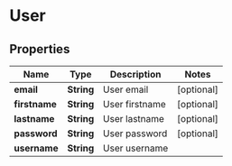 # User

## Properties
Name | Type | Description | Notes
------------ | ------------- | ------------- | -------------
**email** | **String** | User email |  [optional]
**firstname** | **String** | User firstname |  [optional]
**lastname** | **String** | User lastname |  [optional]
**password** | **String** | User password |  [optional]
**username** | **String** | User username | 
